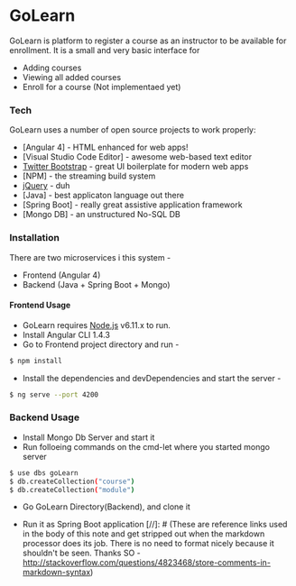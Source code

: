 # GoLearn

GoLearn is platform to register a course as an instructor to be available for enrollment. It is a small and very basic interface for 
  - Adding courses
  - Viewing all added courses
  - Enroll for a course (Not implementaed yet)
  
### Tech

GoLearn uses a number of open source projects to work properly:

* [Angular 4] - HTML enhanced for web apps!
* [Visual Studio Code Editor] - awesome web-based text editor
* [Twitter Bootstrap] - great UI boilerplate for modern web apps
* [NPM] - the streaming build system
* [jQuery] - duh
* [Java] - best applicaton language out there
* [Spring Boot] - really great assistive application framework
* [Mongo DB] - an unstructured No-SQL DB

### Installation
There are two microservices i this system -
* Frontend (Angular 4)
* Backend (Java + Spring Boot + Mongo)

#### Frontend Usage
* GoLearn requires [Node.js](https://nodejs.org/) v6.11.x to run.
* Install Angular CLI 1.4.3
* Go to Frontend project directory and run -
```sh
$ npm install
```
* Install the dependencies and devDependencies and start the server -
```sh
$ ng serve --port 4200
```

### Backend Usage
* Install Mongo Db Server and start it
* Run folloeing commands on the cmd-let where you started mongo server
```sh
$ use dbs goLearn
$ db.createCollection("course")
$ db.createCollection("module")
```
* Go GoLearn Directory(Backend), and clone it
* Run it as Spring Boot application
[//]: # (These are reference links used in the body of this note and get stripped out when the markdown processor does its job. There is no need to format nicely because it shouldn't be seen. Thanks SO - http://stackoverflow.com/questions/4823468/store-comments-in-markdown-syntax)


   [node.js]: <http://nodejs.org>
   [Twitter Bootstrap]: <http://twitter.github.com/bootstrap/>
   [jQuery]: <http://jquery.com>
   [AngularJS]: <http://angularjs.org>
